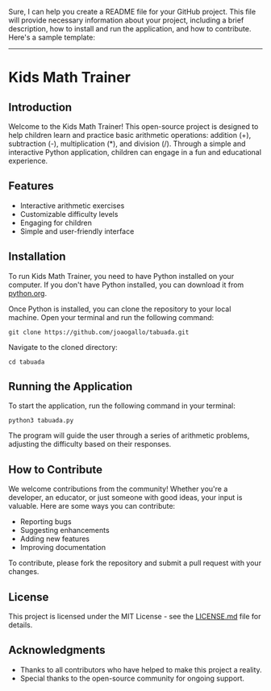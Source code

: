 Sure, I can help you create a README file for your GitHub project. This file will provide necessary information about your project, including a brief description, how to install and run the application, and how to contribute. Here's a sample template:

---

# Kids Math Trainer

## Introduction
Welcome to the Kids Math Trainer! This open-source project is designed to help children learn and practice basic arithmetic operations: addition (+), subtraction (-), multiplication (*), and division (/). Through a simple and interactive Python application, children can engage in a fun and educational experience.

## Features
- Interactive arithmetic exercises
- Customizable difficulty levels
- Engaging for children
- Simple and user-friendly interface

## Installation
To run Kids Math Trainer, you need to have Python installed on your computer. If you don't have Python installed, you can download it from [python.org](https://www.python.org/downloads/).

Once Python is installed, you can clone the repository to your local machine. Open your terminal and run the following command:

```
git clone https://github.com/joaogallo/tabuada.git
```

Navigate to the cloned directory:

```
cd tabuada
```

## Running the Application
To start the application, run the following command in your terminal:

```
python3 tabuada.py
```

The program will guide the user through a series of arithmetic problems, adjusting the difficulty based on their responses.

## How to Contribute
We welcome contributions from the community! Whether you're a developer, an educator, or just someone with good ideas, your input is valuable. Here are some ways you can contribute:
- Reporting bugs
- Suggesting enhancements
- Adding new features
- Improving documentation

To contribute, please fork the repository and submit a pull request with your changes.

## License
This project is licensed under the MIT License - see the [LICENSE.md](LICENSE) file for details.

## Acknowledgments
- Thanks to all contributors who have helped to make this project a reality.
- Special thanks to the open-source community for ongoing support.
